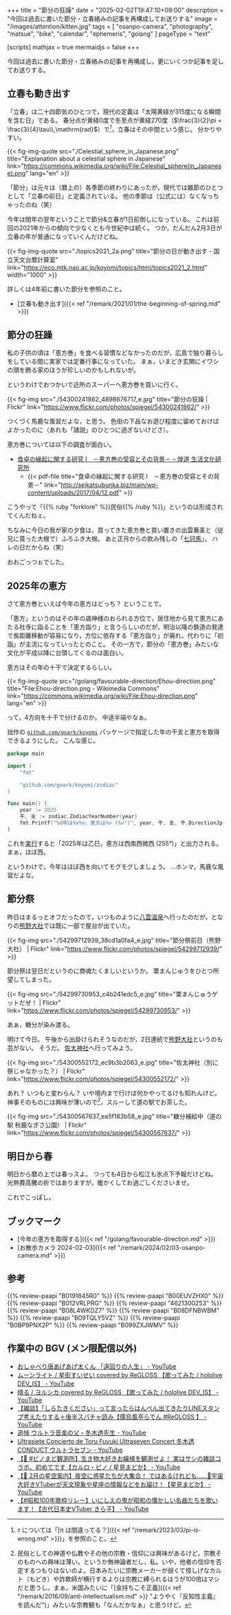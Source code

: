 +++
title = "節分の狂躁"
date =  "2025-02-02T19:47:10+09:00"
description = "今回は過去に書いた節分・立春絡みの記事を再構成してお送りする"
image = "/images/attention/kitten.jpg"
tags = [ "osanpo-camera", "photography", "matsue", "bike", "calendar", "ephemeris", "golang" ]
pageType = "text"

[scripts]
  mathjax = true
  mermaidjs = false
+++

今回は過去に書いた節分・立春絡みの記事を再構成し，更にいくつか記事を足してお送りする。

## 立春も動き出す

「立春」は二十四節気のひとつで，現代の定義は「太陽黄経が315度になる瞬間を含む日」である。
春分点が黄経0度で冬至点が黄経270度（$\frac{3}{2}\pi = \frac{3}{4}\tau\\,\mathrm{rad}$）で[^tau1]，立春はその中間という感じ。
分かりやすい。

[^tau1]: $\tau$ については「[π は間違ってる？]({{< ref "/remark/2023/03/pi-is-wrong.md" >}})」を参照のこと。

{{< fig-img-quote src="./Celestial_sphere_in_Japanese.png" title="Explanation about a celestial sphere in Japanese" link="https://commons.wikimedia.org/wiki/File:Celestial_sphere(in_Japanese).png" lang="en" >}}

「節分」は元々は（暦上の）各季節の終わりにあったが，現代では雑節のひとつとして「立春の前日」と定義されている。
他の季節は（公式には）なくなっちゃったのね（笑）

今年は閏年の翌年ということで節分&立春が1日前倒しになっている。
これは前回の2021年からの傾向で少なくとも今世紀中は続く。
つか，だんだん2月3日が立春の年が普通になっていくんだけどね。

{{< fig-img-quote src="./topics2021_2a.png" title="節分の日が動き出す - 国立天文台暦計算室" link="https://eco.mtk.nao.ac.jp/koyomi/topics/html/topics2021_2.html" width="1000" >}}

詳しくは4年前に書いた節分を参照のこと。

- [立春も動き出す]({{< ref "/remark/2021/01/the-beginning-of-spring.md" >}})

## 節分の狂躁

私の子供の頃は「恵方巻」を食べる習慣などなかったのだが，広島で独り暮らしをしている間に実家では定番行事になっていた。
まぁ，いまどき玄関にイワシの頭を飾る家のほうが珍しいのかもしれないが。

というわけでおつかいで近所のスーパーへ恵方巻を買いに行く。

{{< fig-img src="./54300241862_4898676717_e.jpg" title="節分の狂躁 | Flickr" link="https://www.flickr.com/photos/spiegel/54300241862/" >}}

つくづく馬鹿な風習だよな，と思う。
色街の下品なお遊び程度に留めておけばよかったのに（あれも「諸説」のひとつに過ぎないけどさ）。

恵方巻については以下の調査が面白い。

- [食卓の縁起に関する研究 I　－恵方巻の受容とその背景－ – 煌道 生活文化研究所](https://seikatsubunka.biz/archives/81)
  - {{< pdf-file title="食卓の縁起に関する研究 I　－恵方巻の受容とその背景－" link="http://seikatsubunka.biz/main/wp-content/uploads/2017/04/12.pdf" >}}

こうやって「{{% ruby "forklore" %}}民俗{{% /ruby %}}」というのは形成されてくんだねぇ。

ちなみに今日の我が家の夕食は，買ってきた恵方巻と買い置きの出雲蕎麦と（従兄に貰った大根で）ふろふき大根。
あと正月からの飲み残しの「[七冠馬](https://sake-hikami.co.jp/guide/ "七冠馬を知る - 簸上清酒合名会社 | 島根県奥出雲町にある「七冠馬」「玉鋼」の簸上（ひかみ）清酒")」。
ハレの日だからね（笑）

おおごっつぉでした。

## 2025年の恵方

さて恵方巻といえば今年の恵方はどっち？ ということで。

「恵方」というのはその年の歳神様のおられる方位で，居住地から見て恵方にあたる社寺に詣ることを「恵方詣り」と言うらしいのだが，明治以降の鉄道の発達で長距離移動が容易になり，方位に依存する「恵方詣り」が廃れ，代わりに「初詣」が主流になっていったとのこと。
その一方で，節分の「恵方巻」みたいな文化が平成以降に台頭してくるのは面白い。

恵方はその年の十干で決定するらしい。

{{< fig-img-quote src="/golang/favourable-direction/Ehou-direction.png" title="File:Ehou-direction.png - Wikimedia Commons" link="https://commons.wikimedia.org/wiki/File:Ehou-direction.png" lang="en" >}}

って，4方向を十干で分けるのか。
中途半端やなぁ。

拙作の [`github.com/goark/koyomi`](https://github.com/goark/koyomi "goark/koyomi: 日本のこよみ") パッケージで指定した年の干支と恵方を取得できるようにした。
こんな感じ。

```go
package main

import (
    "fmt"

    "github.com/goark/koyomi/zodiac"
)

func main() {
    year := 2025
    干, 支 := zodiac.ZodiacYearNumber(year)
    fmt.Printf("%d年は%v%v，恵方は%v (%v°)", year, 干, 支, 干.DirectionJp(), 干.Direction())
}
```

これを[実行](https://go.dev/play/p/4U7xf-Fted2)すると「2025年は乙巳，恵方は西南西微西 (255°)」と出力される。
まぁ，ほぼ西。

というわけで，今年はほぼ西を向いてモグモグしましょう。
...ホンマ，馬鹿な風習だよな。

## 節分祭

昨日はまるっとオフだったので，いつものように[八雲温泉][八雲温泉ゆうあい熊野館]へ行ったのだが，となりの[熊野大社]では既に一部で屋台が出ていた。

{{< fig-img src="./54299712939_38cd1a0fa4_e.jpg" title="節分祭前日（熊野大社） | Flickr" link="https://www.flickr.com/photos/spiegel/54299712939/" >}}

節分祭は翌日だというのに商魂たくましいというか。
栗まんじゅうをひとつ所望してしまった。

{{< fig-img src="./54299730953_c4b241edc5_e.jpg" title="栗まんじゅうゲットだぜ！ | Flickr" link="https://www.flickr.com/photos/spiegel/54299730953/" >}}

あぁ，糖分が染み渡る。

明けて今日。
午後から出掛けられそうなのだが，2日連続で[熊野大社]というのも芸がない。
そうだ。
[佐太神社]へ行ってみよう。

{{< fig-img src="./54300552172_ec9b3b2063_e.jpg" title="佐太神社（別に祭じゃなかった？） | Flickr" link="https://www.flickr.com/photos/spiegel/54300552172/" >}}

あれ？ いつもと変わらん？ いや境内まで行けば何かやってるけも知れんけど。
神事そのものには興味が薄いので[^s1]，スルーして道の駅でお茶した。

[^s1]: 民俗としての神道や仏教やその他の宗教・信仰には興味があるけど，宗教そのものへの興味は薄い。というか無神論者だし，私。いや，他者の信仰を否定するつもりはないのよ。日本みたいに宗教メーカーが弱くて怪しげなカルト（もどき）や詐欺師が横行するよりは宗教に縛られるほうが100倍はマシだと思うし。まぁ，米国みたいに「[金持ちこそ正義]({{< ref "/remark/2016/09/anti-intellectualism.md" >}} "ようやく『反知性主義』を読んだ")」みたいな宗教観も「なんだかなぁ」と思うけど。

{{< fig-img src="./54300567637_ea5f183b58_e.jpg" title="糖分補給中（道の駅 秋鹿なぎさ公園） | Flickr" link="https://www.flickr.com/photos/spiegel/54300567637/" >}}

## 明日から春

明日から暦の上では春っスよ。
つっても4日から松江も氷点下予報だけどね。
光熱費高騰の折ではありますが，暖かくしてお過ごしくださいませ。

これでこっぽし。

## ブックマーク

- [今年の恵方を取得する]({{< ref "/golang/favourable-direction.md" >}})
- [お散歩カメラ 2024-02-03]({{< ref "/remark/2024/02/03-osanpo-camera.md" >}})

[八雲温泉ゆうあい熊野館]: https://www.kumanokan.jp/ "八雲温泉ゆうあい熊野館"
[熊野大社]: http://www.kumanotaisha.or.jp/ "出雲國一之宮　熊野大社"
[佐太神社]: http://www.sadajinjya.jp/ "佐太神社公式ホームページ"

## 参考

{{% review-paapi "B0191845R0" %}} <!-- 鉄道が変えた社寺参詣 -->
{{% review-paapi "B00EUVZHX0" %}} <!-- 神道入門 -->
{{% review-paapi "B012VRLPRG" %}} <!-- 反知性主義 -->
{{% review-paapi "4621300253" %}} <!-- プログラミング言語Go -->
{{% review-paapi "B08L4WKDZ7" %}} <!-- PowerShot ZOOM -->
{{% review-paapi "B08DFNBWBM" %}} <!-- 恵根餅 Enemoti 三種お試し用 -->
{{% review-paapi "B09TQLY5VZ" %}} <!-- アミノバイタル ゼリードリンク -->
{{% review-paapi "B0BP9PNX2P" %}} <!-- 冬木透：交響詩ウルトラセブン on Brass -->
{{% review-paapi "B099ZXJWMV" %}} <!-- 冬木透 帰ってきたウルトラマン オリジナル・サウンドトラック<ウルトラサウンド殿堂シリーズ> -->

## 作業中の BGV (メン限配信以外)

- [おしゃべり唐あげあげ太くん 「遠回りの人生」 - YouTube](https://www.youtube.com/watch?v=LZuqc7xqXSI)
- [ムーンライト / 星街すいせい covered by ReGLOSS 【歌ってみた / hololive DEV_IS】 - YouTube](https://www.youtube.com/watch?v=m6T71r7hRMI)
- [晴る / ヨルシカ  covered by ReGLOSS 【歌ってみた / hololive DEV_IS】 - YouTube](https://www.youtube.com/watch?v=Mb2Pdf7P-a4)
- [【雑談】「しらたきください」って言ったらはんぺん出てきたりLINEスタンプ考えたりする＋後半スパチャ読み【儒烏風亭らでん #ReGLOSS 】 - YouTube](https://www.youtube.com/watch?v=XoHPk1Lqahc)
- [追悼 ウルトラ音楽の父・冬木透先生 - YouTube](https://www.youtube.com/watch?v=NmJQlvR0_7s)
- [Ultrasiete Concierto de Toru Fuyuki Ultraseven Concert 冬木透 CONDUCT ウルトラセブン - YouTube](https://www.youtube.com/watch?v=I7xBu-IqlLQ)
- [【💬 #ピノまど観測所】生き物大好きお嬢様を観測せよ！ 実はサシの雑談コラボ、初めてです【カルロ・ピノ / 星見まどか】 - YouTube](https://www.youtube.com/watch?v=NUH_vy5jXUg)
- [【🌃 2月の星空案内】夜空に惑星たちが大集合！ ではあるけれども……🌟宇宙大好きVTuberが天文現象や星座の情報などをお届け！【星見まどか】 - YouTube](https://www.youtube.com/watch?v=EfW2vMMlUpU)
- [【#昭和100年歌枠リレー】いにしえの鬼が昭和の懐かしい名曲たちを歌います！【古代日本史VTuber きら子】 - YouTube](https://www.youtube.com/watch?v=xcW6-wECZ5M)
